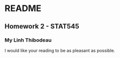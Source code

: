 # README 
## Homework 2 - STAT545
### My Linh Thibodeau

I would like your reading to be as pleasant as possible.  

